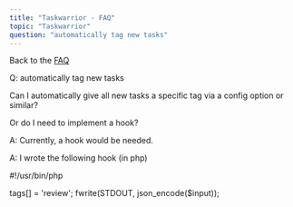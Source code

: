 ```yaml
---
title: "Taskwarrior - FAQ"
topic: "Taskwarrior"
question: "automatically tag new tasks"
---
```


Back to the [FAQ](/support/faq)

Q: automatically tag new tasks

Can I automatically give all new tasks a specific tag via a config option or similar?

Or do I need to implement a hook?

A: Currently, a hook would be needed.

A: I wrote the following hook (in php)

#!/usr/bin/php
<?php
$input = json_decode(fgets(STDIN));
$input->tags[] = 'review';
fwrite(STDOUT, json_encode($input));

